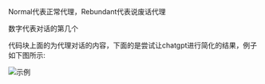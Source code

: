Normal代表正常代理，Rebundant代表说废话代理

数字代表对话的第几个

代码块上面的为代理对话的内容，下面的是尝试让chatgpt进行简化的结果，例子如下图所示:

![示例](/home/wind/Desktop/projects/autogen_some_code/results/extract/ask_chatgpt/%E7%A4%BA%E4%BE%8B.png)